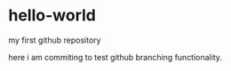 # hello-world
my first github repository

here i am commiting to test github branching functionality.
